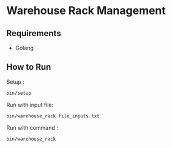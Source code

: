 # Warehouse Rack Management

## Requirements

- Golang

## How to Run

Setup :
```bash
bin/setup
```

Run with input file:
```bash
bin/warehouse_rack file_inputs.txt
```

Run with command :
```bash
bin/warehouse_rack
```